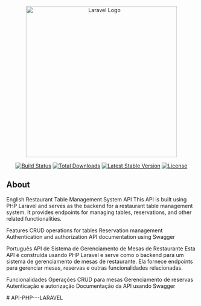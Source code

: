 <p align="center"><a href="https://laravel.com" target="_blank"><img src="https://raw.githubusercontent.com/laravel/art/master/logo-lockup/5%20SVG/2%20CMYK/1%20Full%20Color/laravel-logolockup-cmyk-red.svg" width="400" alt="Laravel Logo"></a></p>

<p align="center">
<a href="https://github.com/laravel/framework/actions"><img src="https://github.com/laravel/framework/workflows/tests/badge.svg" alt="Build Status"></a>
<a href="https://packagist.org/packages/laravel/framework"><img src="https://img.shields.io/packagist/dt/laravel/framework" alt="Total Downloads"></a>
<a href="https://packagist.org/packages/laravel/framework"><img src="https://img.shields.io/packagist/v/laravel/framework" alt="Latest Stable Version"></a>
<a href="https://packagist.org/packages/laravel/framework"><img src="https://img.shields.io/packagist/l/laravel/framework" alt="License"></a>
</p>

## About

English
Restaurant Table Management System API
This API is built using PHP Laravel and serves as the backend for a restaurant table management system. It provides endpoints for managing tables, reservations, and other related functionalities.

Features
CRUD operations for tables
Reservation management
Authentication and authorization
API documentation using Swagger
 

Português
API de Sistema de Gerenciamento de Mesas de Restaurante
Esta API é construída usando PHP Laravel e serve como o backend para um sistema de gerenciamento de mesas de restaurante. Ela fornece endpoints para gerenciar mesas, reservas e outras funcionalidades relacionadas.

Funcionalidades
Operações CRUD para mesas
Gerenciamento de reservas
Autenticação e autorização
Documentação da API usando Swagger

 #   A P I - P H P - - - L A R A V E L 
 
 
